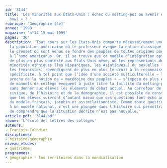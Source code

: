 ```yaml
---
id: '3144'
title: 'Les minorités aux États-Unis : échec du melting-pot ou avenir du « salad
  bowl » ? '
rubrique: 'Géographie [4e]'
annee: '1998'
magazine: 'n°14 15 mai 1999'
pages: '26'
description: 'Tout cours sur les États-Unis comporte nécessairement une leçon sur
  la population américaine où le professeur évoque la notion classique de melting-pot,
  le creuset où sont venus se fondre des peuples de toutes origines pour donner naissance
  à l’homo americanus. Or, il se trouve que ce modèle d’intégration optimiste est
  de plus en plus contesté aux États-Unis même, où les représentants des différentes
  minorités ethniques (les Hispaniques, les Asiatiques…) ou sexuelles (les homosexuels,
  les féministes) revendiquent de plus en plus le droit à la reconnaissance de leur
  spécificité, à tel point que l’idée d’une société multiculturelle – le salad bowl,
  proche de la notion de « macédoine des peuples » – s’impose de plus en plus. Beaucoup
  de manuels de collège évoquent à juste titre la faillite du melting-pot américain,
  sans donner aux élèves les éléments du débat actuel. Au carrefour de l’éducation
  civique, de l’histoire et de la démographie, il est possible de construire une leçon
  que les élèves suivront d’autant mieux que ces questions font écho aux difficultés
  du modèle français, jacobin et assimilationniste. Comme toute question touchant
  à un modèle national, c’est une plongée dans l’histoire qui permettra aux élèves
  de comprendre que la situation décrite n’est pas nouvelle.'
article_pdf: '3144.pdf'
revue: 'L’école des lettres des collèges'
auteurs:
- François Colodiet
disciplines:
- histoire-géographie
niveau_etudes:
- quatrième
programmes:
- géographie - les territoires dans la mondialisation
---
```

